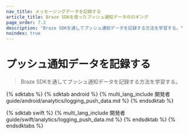 ```yaml
---
nav_title: メッセージングデータを記録する
article_title: Braze SDKを使ったプッシュ通知データのロギング
page_order: 7.2
description: "Braze SDKを通してプッシュ通知データを記録する方法を学習する。"
noindex: true
---
```


# プッシュ通知データを記録する

> Braze SDKを通してプッシュ通知データを記録する方法を学習する。

{% sdktabs %}
{% sdktab android %}
{% multi_lang_include 開発者guide/android/analytics/logging_push_data.md %}
{% endsdktab %}

{% sdktab swift %}
{% multi_lang_include 開発者guide/swift/analytics/logging_push_data.md %}
{% endsdktab %}
{% endsdktabs %}
